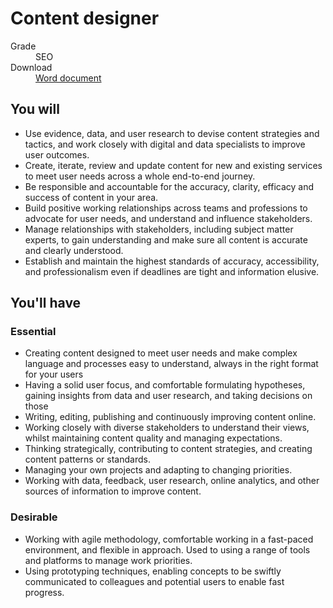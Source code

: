 # Content designer

<dl class="govuk-summary-list">
  <div class="govuk-summary-list__row">
    <dt class="govuk-summary-list__key">
      Grade
    </dt>
    <dd class="govuk-summary-list__value">
      SEO
    </dd>
  </div>
   <div class="govuk-summary-list__row" data-ignore="true">
    <dt class="govuk-summary-list__key">
      Download
    </dt>
    <dd class="govuk-summary-list__value">
      <a href="word">Word document</a>
    </dd>
  </div></dl>


## You will

* Use evidence, data, and user research to devise content strategies and tactics, and work closely with digital and data specialists to improve user outcomes.
* Create, iterate, review and update content for new and existing services to meet user needs across a whole end-to-end journey.
* Be responsible and accountable for the accuracy, clarity, efficacy and success of content in your area.
* Build positive working relationships across teams and professions to advocate for user needs, and understand and influence stakeholders.
* Manage relationships with stakeholders, including subject matter experts, to gain understanding and make sure all content is accurate and clearly understood.
* Establish and maintain the highest standards of accuracy, accessibility, and professionalism even if deadlines are tight and information elusive.

## You'll have

### Essential

* Creating content designed to meet user needs and make complex language and processes easy to understand, always in the right format for your users
* Having a solid user focus, and comfortable formulating hypotheses, gaining insights from data and user research, and taking decisions on those
* Writing, editing, publishing and continuously improving content online.
* Working closely with diverse stakeholders to understand their views, whilst maintaining content quality and managing expectations.
* Thinking strategically, contributing to content strategies, and creating content patterns or standards.
* Managing your own projects and adapting to changing priorities.
* Working with data, feedback, user research, online analytics, and other sources of information to improve content.
  
### Desirable

* Working with agile methodology, comfortable working in a fast-paced environment, and flexible in approach. Used to using a range of tools and platforms to manage work priorities.
* Using prototyping techniques, enabling concepts to be swiftly communicated to colleagues and potential users to enable fast progress.